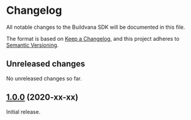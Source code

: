 # Changelog

All notable changes to the Buildvana SDK will be documented in this file.

The format is based on [Keep a Changelog](https://keepachangelog.com/en/1.0.0/),
and this project adheres to [Semantic Versioning](https://semver.org/spec/v2.0.0.html).

## Unreleased changes

No unreleased changes so far.

## [1.0.0](https://github.com/Buildvana/Buildvana.Sdk/releases/tag/1.0.0) (2020-xx-xx)

Initial release.